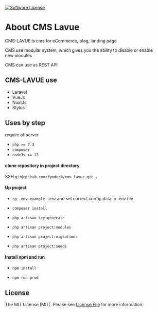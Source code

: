 [![Software License](https://img.shields.io/badge/license-MIT-brightgreen.svg?style=flat-square)](LICENSE.md)

# About CMS Lavue

CMS-LAVUE is cms for eCommerce, blog, landing page

CMS use modular system, which gives you the ability to disable or enable new modules

CMS can use as REST API

## CMS-LAVUE use
- Laravel
- VueJs
- NuxtJs
- Stylus

## Uses by step

require of server

- ```php >= 7.3```
- ```composer```
- ```nodeJs >= 12```

#### clone repository in project directory
SSH ```git@github.com:fynduck/cms-lavue.git .```

#### Up project

 - ```cp .env.example .env``` and set correct config data in .env file
 
 - ```composer install```
 
 - ```php artisan key:generate```
 
 - ```php artisan project:modules```
 
 - ```php artisan project:migrations```
 
 - ```php artisan project:seeds```
 
 #### Install npm and run
 
 - ```npm install```
 
 - ```npm run prod```

## License
The MIT License (MIT). Please see [License File](/LICENSE) for more information.
